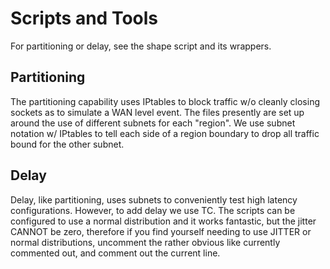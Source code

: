 # Scripts and Tools

For partitioning or delay, see the shape script and its wrappers.

## Partitioning

The partitioning capability uses IPtables to block traffic w/o
cleanly closing sockets as to simulate a WAN level event. The
files presently are set up around the use of different subnets
for each "region". We use subnet notation w/ IPtables to tell
each side of a region boundary to drop all traffic bound for
the other subnet.

## Delay

Delay, like partitioning, uses subnets to conveniently test
high latency configurations. However, to add delay we use TC.
The scripts can be configured to use a normal distribution
and it works fantastic, but the jitter CANNOT be zero, therefore
if you find yourself needing to use JITTER or normal distributions,
uncomment the rather obvious like currently commented out,
and comment out the current line.
